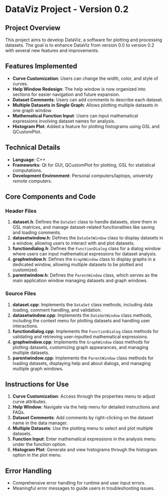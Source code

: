 # DataViz Project - Version 0.2

## Project Overview
This project aims to develop DataViz, a software for plotting and processing datasets. The goal is to enhance DataViz from version 0.0 to version 0.2 with several new features and improvements.

## Features Implemented
- **Curve Customization**: Users can change the width, color, and style of curves.
- **Help Window Redesign**: The help window is now organized into sections for easier navigation and future expansion.
- **Dataset Comments**: Users can add comments to describe each dataset.
- **Multiple Datasets in Single Graph**: Allows plotting multiple datasets in one graph window.
- **Mathematical Function Input**: Users can input mathematical expressions involving dataset names for analysis.
- **Histogram Plot**: Added a feature for plotting histograms using GSL and QCustomPlot.

## Technical Details
- **Language**: C++
- **Frameworks**: Qt for GUI, QCustomPlot for plotting, GSL for statistical computations.
- **Development Environment**: Personal computers/laptops, university remote computers.

## Core Components and Code

### Header Files
1. **dataset.h**: Defines the `DataSet` class to handle datasets, store them in GSL matrices, and manage dataset-related functionalities like saving and loading comments.
2. **datasetwindow.h**: Defines the `DataSetWindow` class to display datasets in a window, allowing users to interact with and plot datasets.
3. **functiondialog.h**: Defines the `FunctionDialog` class for a dialog window where users can input mathematical expressions for dataset analysis.
4. **graphwindow.h**: Defines the `GraphWindow` class to display graphs in a dedicated window, allowing multiple datasets to be plotted and customized.
5. **parentwindow.h**: Defines the `ParentWindow` class, which serves as the main application window managing datasets and graph windows.

### Source Files
1. **dataset.cpp**: Implements the `DataSet` class methods, including data loading, comment handling, and validation.
2. **datasetwindow.cpp**: Implements the `DataSetWindow` class methods, including the context menu for plotting datasets and handling user interactions.
3. **functiondialog.cpp**: Implements the `FunctionDialog` class methods for validating and retrieving user-inputted mathematical expressions.
4. **graphwindow.cpp**: Implements the `GraphWindow` class methods for plotting datasets, customizing graph appearances, and managing multiple datasets.
5. **parentwindow.cpp**: Implements the `ParentWindow` class methods for loading datasets, displaying help and about dialogs, and managing multiple graph windows.

## Instructions for Use
1. **Curve Customization**: Access through the properties menu to adjust curve attributes.
2. **Help Window**: Navigate via the help menu for detailed instructions and FAQs.
3. **Dataset Comments**: Add comments by right-clicking on the dataset name in the data manager.
4. **Multiple Datasets**: Use the plotting menu to select and plot multiple datasets.
5. **Function Input**: Enter mathematical expressions in the analysis menu under the function option.
6. **Histogram Plot**: Generate and view histograms through the histogram option in the plot menu.

## Error Handling
- Comprehensive error handling for runtime and user input errors.
- Meaningful error messages to guide users in troubleshooting issues.

